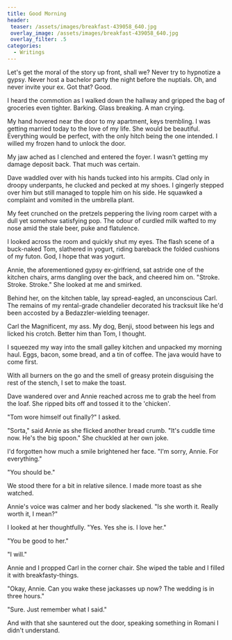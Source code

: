 ```yaml
---
title: Good Morning
header:
 teaser: /assets/images/breakfast-439058_640.jpg
 overlay_image: /assets/images/breakfast-439058_640.jpg
 overlay_filter: .5
categories:
  - Writings
---
```

Let's get the moral of the story up front, shall we? Never try to hypnotize a gypsy. Never host a bachelor party the night before the nuptials. Oh, and never invite your ex. Got that? Good.

I heard the commotion as I walked down the hallway and gripped the bag of groceries even tighter. Barking. Glass breaking. A man crying.

My hand hovered near the door to my apartment, keys trembling. I was getting married today to the love of my life. She would be beautiful. Everything would be perfect, with the only hitch being the one intended. I willed my frozen hand to unlock the door.

My jaw ached as I clenched and entered the foyer. I wasn't getting my damage deposit back. That much was certain.

Dave waddled over with his hands tucked into his armpits. Clad only in droopy underpants, he clucked and pecked at my shoes. I gingerly stepped over him but still managed to topple him on his side. He squawked a complaint and vomited in the umbrella plant.

My feet crunched on the pretzels peppering the living room carpet with a dull yet somehow satisfying pop. The odour of curdled milk wafted to my nose amid the stale beer, puke and flatulence.

I looked across the room and quickly shut my eyes. The flash scene of a buck-naked Tom, slathered in yogurt, riding bareback the folded cushions of my futon. God, I hope that was yogurt.

Annie, the aforementioned gypsy ex-girlfriend, sat astride one of the kitchen chairs, arms dangling over the back, and cheered him on. "Stroke. Stroke. Stroke." She looked at me and smirked.

Behind her, on the kitchen table, lay spread-eagled, an unconscious Carl. The remains of my rental-grade chandelier decorated his tracksuit like he'd been accosted by a Bedazzler-wielding teenager.

Carl the Magnificent, my ass. My dog, Benji, stood between his legs and licked his crotch. Better him than Tom, I thought.

I squeezed my way into the small galley kitchen and unpacked my morning haul. Eggs, bacon, some bread, and a tin of coffee. The java would have to come first.

With all burners on the go and the smell of greasy protein disguising the rest of the stench, I set to make the toast.

Dave wandered over and Annie reached across me to grab the heel from the loaf. She ripped bits off and tossed it to the 'chicken'.

"Tom wore himself out finally?" I asked.

"Sorta," said Annie as she flicked another bread crumb. "It's cuddle time now. He's the big spoon." She chuckled at her own joke.

I'd forgotten how much a smile brightened her face. "I'm sorry, Annie. For everything."

"You should be."

We stood there for a bit in relative silence. I made more toast as she watched.

Annie's voice was calmer and her body slackened. "Is she worth it. Really worth it, I mean?"

I looked at her thoughtfully. "Yes. Yes she is. I love her."

"You be good to her."

"I will."

Annie and I propped Carl in the corner chair. She wiped the table and I filled it with breakfasty-things.

"Okay, Annie. Can you wake these jackasses up now? The wedding is in three hours."

"Sure. Just remember what I said."

And with that she sauntered out the door, speaking something in Romani I didn't understand.
